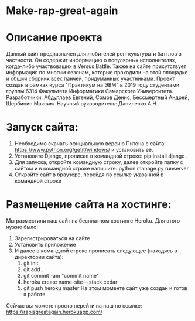 # Make-rap-great-again

# Описание проекта
Данный сайт предназначен для любителей реп-культуры и баттлов в частности.
Он содержит информацию о популярных исполнителях, когда-либо участвоваших в Versus Battle.
Также на сайте присутствует информация по многим сезонам, которые проходили на этой площадке и общий сборник всех панчей, придуманных участниками.
Проект создан в рамках курса "Практикум на ЭВМ" в 2019 году студентами группы 6314 Факультета Информатики Самарского Университета.
Разработчики: Абдуллаев Евгений, Сомов Денис, Бессмертный Андрей, Щербинин Максим. 
Научный руководитель: Даниленко А.Н.

# Запуск сайта:
1) Необходимо скачать официальную версию Питона с сайта:  https://www.python.org/getit/windows/ и установить её.
2) Установите Django, прописав в командной строке: pip install django .
3) Для запуска, откройте командную строку, далее откройте папку с сайтом и в командной строке напишите: python manage.py runserver
4) Откройте сайт в браузере, перейдя по ссылке указанной в командной строке

# Размещение сайта на хостинге:
Мы разместили наш сайт на бесплатном хостинге Heroku. Для этого нужно было:
1) Зарегистрироваться на сайте 
2) Установить приложение
3) И далее в командной строке прописать следующее (находясь в директории сайта):
   1) git init
   2) git add .
   3) git commit -am "commit name"
   4) heroku create name-site --stack cedar
   5) git push heroku master
На этом моменте сайт уже создан и готов к работе.

Сейчас вы можете просто перейти на наш по ссылке:
https://rapisgreatagain.herokuapp.com/
